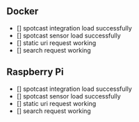 ## Docker
- [] spotcast integration load successfully
- [] spotcast sensor load successfully
- [] static uri request working
- [] search request working

## Raspberry Pi
- [] spotcast integration load successfully
- [] spotcast sensor load successfully
- [] static uri request working
- [] search request working